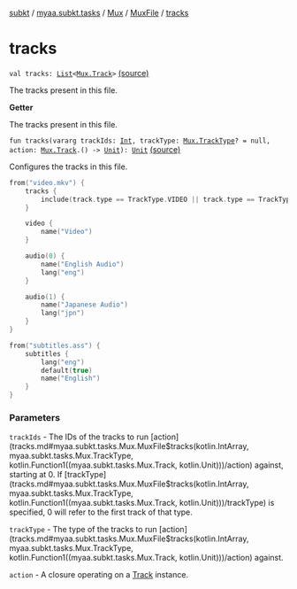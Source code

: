 [subkt](../../../index.md) / [myaa.subkt.tasks](../../index.md) / [Mux](../index.md) / [MuxFile](index.md) / [tracks](./tracks.md)

# tracks

`val tracks: `[`List`](https://kotlinlang.org/api/latest/jvm/stdlib/kotlin.collections/-list/index.html)`<`[`Mux.Track`](../-track/index.md)`>` [(source)](https://github.com/Myaamori/SubKt/blob/0.1.11/src/main/kotlin/myaa/subkt/tasks/muxtask.kt#L356)

The tracks present in this file.

**Getter**

The tracks present in this file.

`fun tracks(vararg trackIds: `[`Int`](https://kotlinlang.org/api/latest/jvm/stdlib/kotlin/-int/index.html)`, trackType: `[`Mux.TrackType`](../-track-type/index.md)`? = null, action: `[`Mux.Track`](../-track/index.md)`.() -> `[`Unit`](https://kotlinlang.org/api/latest/jvm/stdlib/kotlin/-unit/index.html)`): `[`Unit`](https://kotlinlang.org/api/latest/jvm/stdlib/kotlin/-unit/index.html) [(source)](https://github.com/Myaamori/SubKt/blob/0.1.11/src/main/kotlin/myaa/subkt/tasks/muxtask.kt#L392)

Configures the tracks in this file.

``` kotlin
from("video.mkv") {
    tracks {
        include(track.type == TrackType.VIDEO || track.type == TrackType.AUDIO)
    }

    video {
        name("Video")
    }

    audio(0) {
        name("English Audio")
        lang("eng")
    }

    audio(1) {
        name("Japanese Audio")
        lang("jpn")
    }
}

from("subtitles.ass") {
    subtitles {
        lang("eng")
        default(true)
        name("English")
    }
}
```

### Parameters

`trackIds` - The IDs of the tracks to run [action](tracks.md#myaa.subkt.tasks.Mux.MuxFile$tracks(kotlin.IntArray, myaa.subkt.tasks.Mux.TrackType, kotlin.Function1((myaa.subkt.tasks.Mux.Track, kotlin.Unit)))/action) against, starting at 0.
If [trackType](tracks.md#myaa.subkt.tasks.Mux.MuxFile$tracks(kotlin.IntArray, myaa.subkt.tasks.Mux.TrackType, kotlin.Function1((myaa.subkt.tasks.Mux.Track, kotlin.Unit)))/trackType) is specified, 0 will refer to the first track of that type.

`trackType` - The type of the tracks to run [action](tracks.md#myaa.subkt.tasks.Mux.MuxFile$tracks(kotlin.IntArray, myaa.subkt.tasks.Mux.TrackType, kotlin.Function1((myaa.subkt.tasks.Mux.Track, kotlin.Unit)))/action) against.

`action` - A closure operating on a [Track](../-track/index.md) instance.
